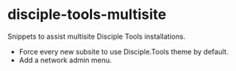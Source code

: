 # disciple-tools-multisite
Snippets to assist multisite Disciple Tools installations.

- Force every new subsite to use Disciple.Tools theme by default.
- Add a network admin menu.
